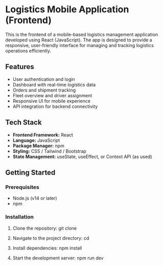 # Logistics Mobile Application (Frontend)

This is the frontend of a mobile-based logistics management application developed using React (JavaScript). The app is designed to provide a responsive, user-friendly interface for managing and tracking logistics operations efficiently.

## Features

- User authentication and login
- Dashboard with real-time logistics data
- Orders and shipment tracking
- Fleet overview and driver assignment
- Responsive UI for mobile experience
- API integration for backend connectivity

## Tech Stack

- **Frontend Framework:** React
- **Language:** JavaScript
- **Package Manager:** npm
- **Styling:** CSS / Tailwind / Bootstrap 
- **State Management:** useState, useEffect, or Context API (as used)


## Getting Started

### Prerequisites

- Node.js (v14 or later)
- npm 

### Installation

1. Clone the repository:
 git clone 

2. Navigate to the project directory:
cd 

3. Install dependencies:
npm install 

4. Start the development server:
npm run dev




